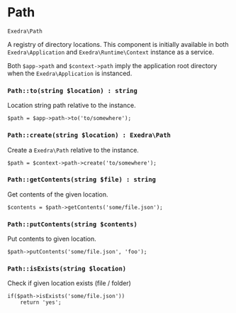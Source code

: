 # Path
`Exedra\Path`

A registry of directory locations. This component is initially available in both `Exedra\Application` and `Exedra\Runtime\Context` instance as a service.

Both `$app->path` and `$context->path` imply the application root directory when the `Exedra\Application` is instanced.

### `Path::to(string $location) : string`
Location string path relative to the instance.
```
$path = $app->path->to('to/somewhere');
```

### `Path::create(string $location) : Exedra\Path`
Create a `Exedra\Path` relative to the instance.
```
$path = $context->path->create('to/somewhere');
```

### `Path::getContents(string $file) : string`
Get contents of the given location.
```
$contents = $path->getContents('some/file.json');
```

### `Path::putContents(string $contents)`
Put contents to given location.
```
$path->putContents('some/file.json', 'foo');
```

### `Path::isExists(string $location)`
Check if given location exists (file / folder)
```
if($path->isExists('some/file.json'))
    return 'yes';
```